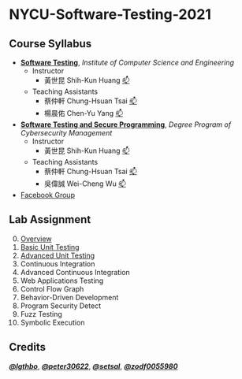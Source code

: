 # NYCU-Software-Testing-2021

## Course Syllabus
- **[Software Testing](https://timetable.nycu.edu.tw/?r=main/crsoutline&Acy=109&Sem=2&CrsNo=5259)**, *Institute of Computer Science and Engineering*
  - Instructor
    - 黃世昆 Shih-Kun Huang [:mailbox:](mailto:skhuang@cs.nctu.edu.tw)
  - Teaching Assistants
    - 蔡仲軒 Chung-Hsuan Tsai [:mailbox:](mailto:zx.c@nycu.edu.tw)
    - 楊晨佑 Chen-Yu Yang [:mailbox:](mailto:tl455047.cs09@nycu.edu.tw)
- **[Software Testing and Secure Programming](https://timetable.nycu.edu.tw/?r=main/crsoutline&Acy=109&Sem=2&CrsNo=5305)**, *Degree Program of Cybersecurity Management*
  - Instructor
    - 黃世昆 Shih-Kun Huang [:mailbox:](mailto:skhuang@cs.nctu.edu.tw)
  - Teaching Assistants
    - 蔡仲軒 Chung-Hsuan Tsai [:mailbox:](mailto:zx.c@nycu.edu.tw)
    - 吳偉誠 Wei-Cheng Wu [:mailbox:](mailto:wulearn.cs09@nycu.edu.tw)
- [Facebook Group](https://www.facebook.com/groups/softwaretesting.nycu)

## Lab Assignment
0. [Overview](https://docs.google.com/presentation/d/1WVK-TsvQ5f8olP7W1IuccaMFKDHiN1K8RDgCsA_h_Iw/edit?usp=sharing)
1. [Basic Unit Testing](https://docs.google.com/presentation/d/1q7dzQnb7pkvxZAGmf5MuNIDczFPW8bG-9UiUj-2PyyQ/edit?usp=sharing)
2. [Advanced Unit Testing](https://docs.google.com/presentation/d/1r1nXqYkO_PfUxu9YHVjSdmoTndUk-EVPsQRAMWvVIBg/edit?usp=sharing)
3. Continuous Integration
4. Advanced Continuous Integration
5. Web Applications Testing
6. Control Flow Graph
7. Behavior-Driven Development
8. Program Security Detect
9. Fuzz Testing
10. Symbolic Execution

## Credits
***[@lgthbo](https://github.com/lgthbo)***, ***[@peter30622](https://github.com/peter30622)***, ***[@setsal](https://github.com/setsal)***, ***[@zodf0055980](https://github.com/zodf0055980)***

